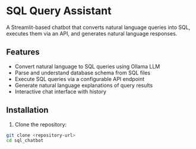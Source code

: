 # SQL Query Assistant

A Streamlit-based chatbot that converts natural language queries into SQL, executes them via an API, and generates natural language responses.

## Features

- Convert natural language to SQL queries using Ollama LLM
- Parse and understand database schema from SQL files
- Execute SQL queries via a configurable API endpoint
- Generate natural language explanations of query results
- Interactive chat interface with history

## Installation

1. Clone the repository:

```bash
git clone <repository-url>
cd sql_chatbot